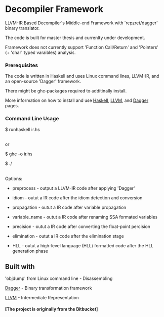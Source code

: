 # Decompiler Framework

LLVM-IR Based Decompiler's Middle-end Framework with 'repzret/dagger' binary translator.

The code is built for master thesis and currenlty under development.

Framework does not currently support 'Function Call/Return' and 'Pointers' (+ 'char' typed varaibles) analysis.

### Prerequisites

The code is written in Haskell and uses Linux command lines, LLVM-IR, and an open-source 'Dagger' framework.

There might be ghc-packages required to additinally install.


More information on how to install and use [Haskell](https://www.haskell.org/downloads/), [LLVM](http://llvm.org/docs/GettingStarted.html), and [Dagger](https://github.com/repzret/dagger) pages.

### Command Line Usage
$ runhaskell ir.hs <binaryFile> <option>

or

$ ghc -o <outputFileName> ir.hs

$ ./<outputFileName> <binaryFile> <option>


Options:

* preprocess - output a LLVM-IR code after applying 'Dagger'

* idiom - outut a IR code after the idiom detection and conversion

* propagation - outut a IR code after variable propagation

* variable_name - outut a IR code after renaming SSA formated variables

* precision - outut a IR code after converting the float-point percision

* elimination - outut a IR code after the elimination stage

* HLL - outut a high-level language (HLL) formatted code after the HLL generation phase


## Built with

'objdump' from Linux command line - Disassembling

[Dagger](https://github.com/repzret/dagger) - Binary transformation framework

[LLVM](http://llvm.org/docs) - Intermediate Representation

#### [The project is originally from the Bitbucket]
